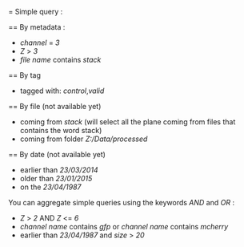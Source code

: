 = Simple query : 

== By metadata :

 - *channel* = *3*
 - *Z* > *3*
 - *file name* contains *stack*

== By tag 

 - tagged with: *control*,*valid* 


== By file (not available yet)

 - coming from *stack* (will select all the plane coming from files that contains the word stack)
 - coming from folder *Z:/Data/processed*

== By date (not available yet)

 - earlier than *23/03/2014*
 - older than *23/01/2015*
 - on the *23/04/1987*

You can aggregate simple queries using the keywords *AND* and *OR* :

 - *Z* > *2* AND *Z* <= *6*
 - *channel name* contains *gfp* or *channel name* contains *mcherry*
 - earlier than *23/04/1987* and *size* > *20*